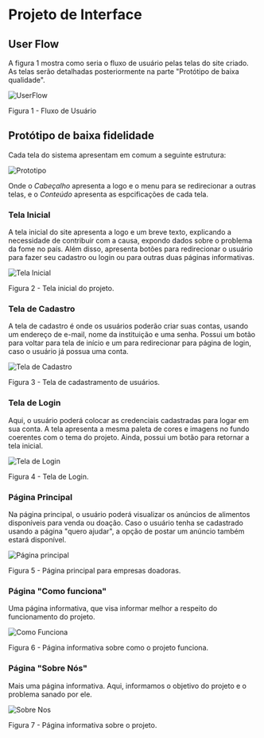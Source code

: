 
# Projeto de Interface

## User Flow

A figura 1 mostra como seria o fluxo de usuário pelas telas do site criado. As telas serão detalhadas posteriormente na parte "Protótipo de baixa qualidade".

![UserFlow](https://github.com/ICEI-PUC-Minas-PMV-ADS/pmv-ads-2023-2-e1-proj-web-t4-group_2/blob/main/documentos/img/UserFlow.png)

Figura 1 - Fluxo de Usuário



## Protótipo de baixa fidelidade

Cada tela do sistema apresentam em comum a seguinte estrutura:

![Prototipo](https://github.com/ICEI-PUC-Minas-PMV-ADS/pmv-ads-2023-2-e1-proj-web-t4-group_2/blob/main/documentos/img/PrototipoBaixaQualidade.png)

Onde o _Cabeçalho_ apresenta a logo e o menu para se redirecionar a outras telas, e o _Conteúdo_ apresenta as espcificações de cada tela.

### Tela Inicial

A tela inicial do site apresenta a logo e um breve texto, explicando a necessidade de contribuir com a causa, expondo dados sobre o problema da fome no país. Além disso, apresenta botões para redirecionar o usuário para fazer seu cadastro ou login ou para outras duas páginas informativas. 

![Tela Inicial](https://github.com/ICEI-PUC-Minas-PMV-ADS/pmv-ads-2023-2-e1-proj-web-t4-group_2/blob/main/documentos/img/TelaInicial.png)

Figura 2 - Tela inicial do projeto.

### Tela de Cadastro

A tela de cadastro é onde os usuários poderão criar suas contas, usando um endereço de e-mail, nome da instituição e uma senha. Possui um botão para voltar para tela de início e um para redirecionar para página de login, caso o usuário já possua uma conta.

![Tela de Cadastro](https://github.com/ICEI-PUC-Minas-PMV-ADS/pmv-ads-2023-2-e1-proj-web-t4-group_2/blob/main/documentos/img/TelaDeCadastro.png)

Figura 3 - Tela de cadastramento de usuários.

### Tela de Login

Aqui, o usuário poderá colocar as credenciais cadastradas para logar em sua conta. A tela apresenta a mesma paleta de cores e imagens no fundo coerentes com o tema do projeto. Ainda, possui um botão para retornar a tela inicial.

![Tela de Login](https://github.com/ICEI-PUC-Minas-PMV-ADS/pmv-ads-2023-2-e1-proj-web-t4-group_2/blob/main/documentos/img/TelaLogin.png)

Figura 4 - Tela de Login.

### Página Principal

Na página principal, o usuário poderá visualizar os anúncios de alimentos disponíveis para venda ou doação. Caso o usuário tenha se cadastrado usando a página "quero ajudar", a opção de postar um anúncio também estará disponível.

![Página principal](https://github.com/ICEI-PUC-Minas-PMV-ADS/pmv-ads-2023-2-e1-proj-web-t4-group_2/blob/main/documentos/img/PaginaPrincipal.png)

Figura 5 - Página principal para empresas doadoras.


### Página "Como funciona"

Uma página informativa, que visa informar melhor a respeito do funcionamento do projeto.

![Como Funciona](https://github.com/ICEI-PUC-Minas-PMV-ADS/pmv-ads-2023-2-e1-proj-web-t4-group_2/blob/main/documentos/img/ComoFunciona.png)

Figura 6 - Página informativa sobre como o projeto funciona.

### Página "Sobre Nós"

Mais uma página informativa. Aqui, informamos o objetivo do projeto e o problema sanado por ele.

![Sobre Nos](https://github.com/ICEI-PUC-Minas-PMV-ADS/pmv-ads-2023-2-e1-proj-web-t4-group_2/blob/main/documentos/img/SobreNos.png)

Figura 7 - Página informativa sobre o projeto.




